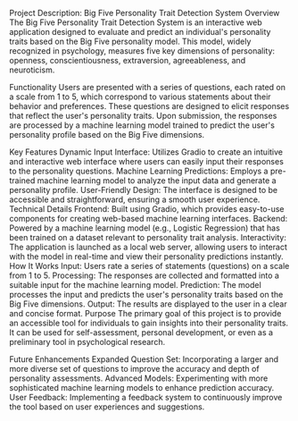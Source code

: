 Project Description: Big Five Personality Trait Detection System
Overview
The Big Five Personality Trait Detection System is an interactive web application designed to evaluate and predict an individual's personality traits based on the Big Five personality model. This model, widely recognized in psychology, measures five key dimensions of personality: openness, conscientiousness, extraversion, agreeableness, and neuroticism.

Functionality
Users are presented with a series of questions, each rated on a scale from 1 to 5, which correspond to various statements about their behavior and preferences. These questions are designed to elicit responses that reflect the user's personality traits. Upon submission, the responses are processed by a machine learning model trained to predict the user's personality profile based on the Big Five dimensions.

Key Features
Dynamic Input Interface: Utilizes Gradio to create an intuitive and interactive web interface where users can easily input their responses to the personality questions.
Machine Learning Predictions: Employs a pre-trained machine learning model to analyze the input data and generate a personality profile.
User-Friendly Design: The interface is designed to be accessible and straightforward, ensuring a smooth user experience.
Technical Details
Frontend: Built using Gradio, which provides easy-to-use components for creating web-based machine learning interfaces.
Backend: Powered by a machine learning model (e.g., Logistic Regression) that has been trained on a dataset relevant to personality trait analysis.
Interactivity: The application is launched as a local web server, allowing users to interact with the model in real-time and view their personality predictions instantly.
How It Works
Input: Users rate a series of statements (questions) on a scale from 1 to 5.
Processing: The responses are collected and formatted into a suitable input for the machine learning model.
Prediction: The model processes the input and predicts the user's personality traits based on the Big Five dimensions.
Output: The results are displayed to the user in a clear and concise format.
Purpose
The primary goal of this project is to provide an accessible tool for individuals to gain insights into their personality traits. It can be used for self-assessment, personal development, or even as a preliminary tool in psychological research.

Future Enhancements
Expanded Question Set: Incorporating a larger and more diverse set of questions to improve the accuracy and depth of personality assessments.
Advanced Models: Experimenting with more sophisticated machine learning models to enhance prediction accuracy.
User Feedback: Implementing a feedback system to continuously improve the tool based on user experiences and suggestions.
